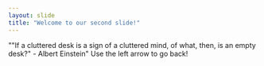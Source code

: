 ```yaml
---
layout: slide
title: "Welcome to our second slide!"
---
```

""If a cluttered desk is a sign of a cluttered mind, of what, then, is an empty desk?" - Albert Einstein"
Use the left arrow to go back!
